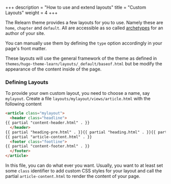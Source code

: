 +++
description = "How to use and extend layouts"
title = "Custom Layouts"
weight = 4
+++

The Relearn theme provides a few layouts for you to use. Namely these are `home`, `chapter` and `default`. All are accessible as so called [archetypes](content/layouts) for an author of your site.

You can manually use them by defining the `type` option accordingly in your page's front matter.

These layouts will use the general framework of the theme as defined in `themes/hugo-theme-learn/layouts/_default/baseof.html` but be modify the appearance of the content inside of the page.

### Defining Layouts

To provide your own custom layout, you need to choose a name, say `mylayout`. Create a file `layouts/mylayout/views/article.html` with the following content

````html {title="layouts/mylayout/views/article.html"}
<article class="mylayout">
  <header class="headline">
{{ partial "content-header.html" . }}
  </header>
{{ partial "heading-pre.html" . }}{{ partial "heading.html" . }}{{ partial "heading-post.html" . }}
{{ partial "article-content.html" . }}
  <footer class="footline">
{{ partial "content-footer.html" . }}
  </footer>
</article>
````

In this file, you can do what ever you want. Usually, you want to at least set some `class` identifier to add custom CSS styles for your layout and call the partial `article-content.html` to render the content of your page.
